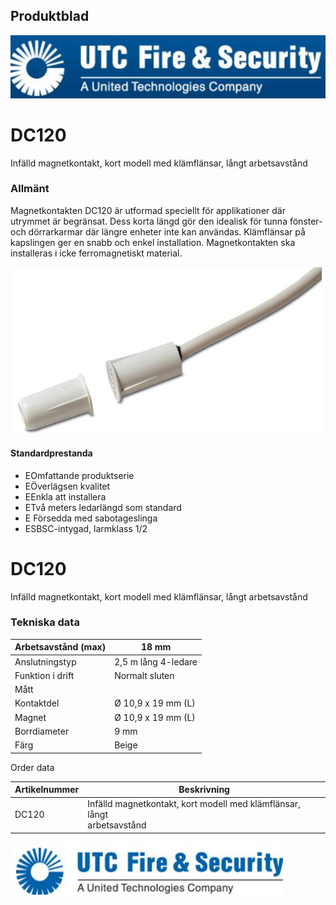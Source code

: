 ## Produktblad

![](_page_0_Picture_1.jpeg)

# DC120

Infälld magnetkontakt, kort modell med klämflänsar, långt arbetsavstånd

### Allmänt

Magnetkontakten DC120 är utformad speciellt för applikationer där utrymmet är begränsat. Dess korta längd gör den idealisk för tunna fönster- och dörrarkarmar där längre enheter inte kan användas. Klämflänsar på kapslingen ger en snabb och enkel installation. Magnetkontakten ska installeras i icke ferromagnetiskt material.

![](_page_0_Picture_6.jpeg)

#### Standardprestanda

- EOmfattande produktserie
- EÖverlägsen kvalitet
- EEnkla att installera
- ETvå meters ledarlängd som standard
- E Försedda med sabotageslinga
- ESBSC-intygad, larmklass 1/2

# DC120

Infälld magnetkontakt, kort modell med klämflänsar, långt arbetsavstånd

### Tekniska data

| Arbetsavstånd (max) | 18 mm               |
|---------------------|---------------------|
| Anslutningstyp      | 2,5 m lång 4-ledare |
| Funktion i drift    | Normalt sluten      |
| Mått                |                     |
| Kontaktdel          | Ø 10,9 x 19 mm (L)  |
| Magnet              | Ø 10,9 x 19 mm (L)  |
| Borrdiameter        | 9 mm                |
| Färg                | Beige               |

Order data

| Artikelnummer | Beskrivning                                                                |
|---------------|----------------------------------------------------------------------------|
| DC120         | Infälld magnetkontakt, kort modell med klämflänsar, långt<br>arbetsavstånd |

![](_page_1_Picture_7.jpeg)